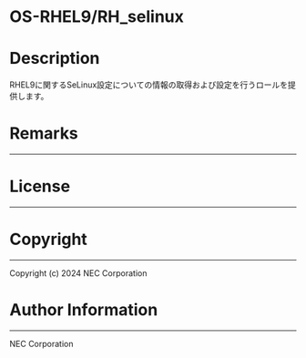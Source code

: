 OS-RHEL9/RH_selinux
=======================================================
# Description
RHEL9に関するSeLinux設定についての情報の取得および設定を行うロールを提供します。

# Remarks
-------

# License
-------

# Copyright
---------
Copyright (c) 2024 NEC Corporation

# Author Information
------------------
NEC Corporation
